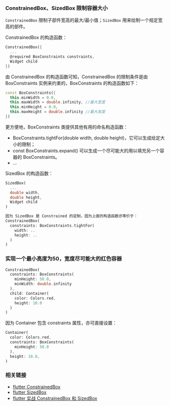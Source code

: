 ### ConstrainedBox、SizedBox 限制容器大小

`ConstrainedBox` 限制子部件宽高的最大/最小值；`SizedBox` 用来绘制一个规定宽高的部件。

ConstrainedBox 的构造函数：
``` dart
ConstrainedBox({
  ...
  @required BoxConstraints constraints, 
  Widget child
})
```

由 ConstrainedBox 的构造函数可知，ConstrainedBox 的限制条件是由 BoxConstraints 实例来约束的，BoxConstraints 的构造函数如下：
``` dart
const BoxConstraints({
  this.minWidth = 0.0,
  this.maxWidth = double.infinity, //最大宽度
  this.minHeight = 0.0,
  this.maxHeight = double.infinity //最大高度
})
```

更方便地，BoxConstraints 类提供其他有用的命名构造函数：
- BoxConstraints.tightFor(double width, double height)，它可以生成给定大小的限制；
- const BoxConstraints.expand() 可以生成一个尽可能大的用以填充另一个容器的 BoxConstraints。
- ...

SizedBox 的构造函数：
``` dart
SizedBox(
  ...
  double width, 
  double height, 
  Widget child
)

因为 SizedBox 是 Constrained 的定制，因为上面的构造函数亦等价于：
ConstrainedBox(
  constraints: BoxConstraints.tightFor(
    width: ..
    height: ..
  )
)

```

### 实现一个最小高度为50，宽度尽可能大的红色容器

``` dart
ConstrainedBox(
  constraints: BoxConstraints(
    minHeight: 50.0,
    minWidth: double.infinity
  ),
  child: Container(
    color: Colors.red,
    height: 10.0
  )
)
```

因为 Container 包含 constraints 属性，亦可直接设置：
``` dart
Container(
  color: Colors.red,
  constraints: BoxConstraints(
    minHeight: 50.0
  ),
  height: 10.0,
)
```

### 相关链接
- [flutter ConstrainedBox](https://api.flutter.dev/flutter/widgets/ConstrainedBox-class.html)
- [flutter SizedBox](https://api.flutter.dev/flutter/widgets/SizedBox-class.html)
- [flutter 实战 ConstrainedBox 和 SizedBox](https://book.flutterchina.club/chapter5/constrainedbox_and_sizebox.html)
